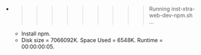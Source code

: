 * >>>>>>>>> Running inst-xtra-web-dev-npm.sh ...
  * Install npm.
  * Disk size = 7066092K. Space Used = 6548K. Runtime = 00:00:00:05.

